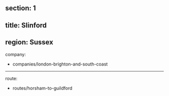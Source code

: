 section: 1
----
title: Slinford
----
region: Sussex
----
company:
- companies/london-brighton-and-south-coast
----
route:
- routes/horsham-to-guildford
